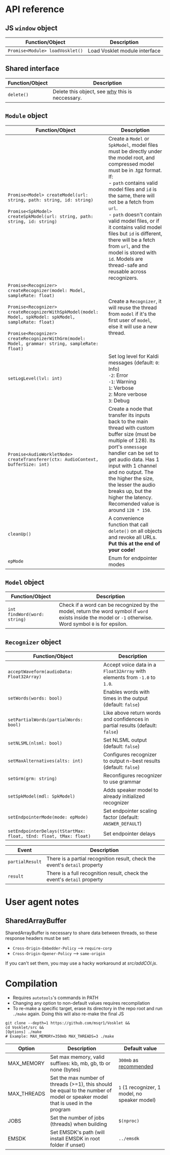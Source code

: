 # API reference
## JS ```window``` object
| Function/Object | Description |
|---|---|
| ```Promise<Module> loadVosklet()``` | Load Vosklet module interface |

## Shared interface
| Function/Object  | Description |
|---|---|
| ```delete()``` | Delete this object, see [why](https://emscripten.org/docs/getting_started/FAQ.html#what-does-exiting-the-runtime-mean-why-don-t-atexit-s-run) this is neccessary. |

## ```Module``` object 
| Function/Object | Description |
|---|---|
| ```Promise<Model> createModel(url: string, path: string, id: string)```<br><br>```Promise<SpkModel> createSpkModel(url: string, path: string, id: string)``` | Create a ```Model``` or ```SpkModel```, model files must be directly under the model root, and compressed model must be in .tgz format. If:<br>- ```path``` contains valid model files and ```id``` is the same, there will not be a fetch from ```url```.<br>- ```path``` doesn't contain valid model files, or if it contains valid model files but ```id``` is different, there will be a fetch from ```url```, and the model is stored with ```id```. Models are thread-safe and reusable across recognizers.|
| ```Promise<Recognizer> createRecognizer(model: Model, sampleRate: float)```<br><br>```Promise<Recognizer> createRecognizerWithSpkModel(model: Model, spkModel: spkModel, sampleRate: float)```<br><br>```Promise<Recognizer> createRecognizerWithGrm(model: Model, grammar: string, sampleRate: float)``` | Create a ```Recognizer```, it will reuse the thread from ```model``` if it's the first user of ```model```, else it will use a new thread. |
| ```setLogLevel(lvl: int)``` | Set log level for Kaldi messages (default: ```0```: Info) <br>```-2```: Error<br>```-1```: Warning<br>```1```: Verbose<br>```2```: More verbose<br>```3```: Debug |
| ```Promise<AudioWorkletNode> createTransferer(ctx: AudioContext, bufferSize: int)``` | Create a node that transfer its inputs back to the main thread with custom buffer size (must be multiple of 128). Its port's ```onmessage``` handler can be set to get audio data. Has 1 input with 1 channel and no output. The the higher the size, the lesser the audio breaks up, but the higher the latency. Recomended value is around ```128 * 150```. |
| ```cleanUp()``` | A convenience function that call ```delete()``` on all objects and revoke all URLs. **Put this at the end of your code!** |
| ```epMode``` | Enum for endpointer modes | See Vosk's description |

## ```Model``` object
| Function/Object | Description |
|---|---|
| ```int findWord(word: string)``` | Check if a word can be recognized by the model, return the word symbol if ```word``` exists inside the model or ```-1``` otherwise. Word symbol ```0``` is for epsilon. |

## ```Recognizer``` object 
| Function/Object | Description |
|---|---|
| ```acceptWaveform(audioData: Float32Array)``` | Accept voice data in a ```Float32Array``` with elements from ```-1.0``` to ```1.0```. |
| ```setWords(words: bool)``` | Enables words with times in the output (default: ```false```) |
| ```setPartialWords(partialWords: bool)``` | Like above return words and confidences in partial results (default: ```false```) |
| ```setNLSML(nlsml: bool)``` | Set NLSML output (default: ```false```) |
| ```setMaxAlternatives(alts: int)``` | Configures recognizer to output n-best results (default: ```false```) |
| ```setGrm(grm: string)``` | Reconfigures recognizer to use grammar |
| ```setSpkModel(mdl: SpkModel)``` | Adds speaker model to already initialized recognizer |
| ```setEndpointerMode(mode: epMode)``` | Set endpointer scaling factor (default: ```ANSWER_DEFAULT```) |
| ```setEndpointerDelays(tStartMax: float, tEnd: float, tMax: float)``` | Set endpointer delays | 

| Event | Description |
|---|---|
| ```partialResult``` | There is a partial recognition result, check the event's ```detail``` property |
| ```result``` | There is a full recognition result, check the event's ```detail``` property |

# User agent notes
## SharedArrayBuffer
SharedArrayBuffer is necessary to share data between threads, so these response headers must be set:
- ```Cross-Origin-Embedder-Policy``` ⟶ ```require-corp```
- ```Cross-Origin-Opener-Policy``` ⟶ ```same-origin```

If you can't set them, you may use a hacky workaround at *src/addCOI.js*.

# Compilation
- Requires ```autotools```'s commands in PATH
- Changing any option to non-default values requires recompilation
- To re-make a specific target, erase its directory in the repo root and run ```./make``` again. Doing this will also re-make the final JS
```shell
git clone --depth=1 https://github.com/msqr1/Vosklet &&
cd Vosklet/src &&
[Options] ./make
# Example: MAX_MEMORY=350mb MAX_THREADS=3 ./make
```
| Option | Description | Default value |
|---|---|---|
| MAX_MEMORY | Set max memory, valid suffixes: kb, mb, gb, tb or none (bytes) | ```300mb``` as [recommended](https://alphacephei.com/vosk/models) |
| MAX_THREADS | Set the max number of threads (>=1), this should be equal to the number of model or speaker model that is used in the program | ```1``` (1 recognizer, 1 model, no speaker model) |
| JOBS | Set the number of jobs (threads) when building | ```$(nproc)```   |
| EMSDK | Set EMSDK's path (will install EMSDK in root folder if unset) | ```../emsdk``` |
